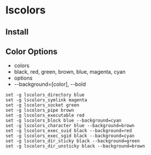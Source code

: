 # lscolors

## Install

## Color Options

* colors
 * black, red, green, brown, blue, magenta, cyan
* options
 * --background=[color], --bold

```fish
set -g lscolors_directory blue
set -g lscolors_symlink magenta
set -g lscolors_socket green
set -g lscolors_pipe brown
set -g lscolors_executable red
set -g lscolors_block blue --background=cyan
set -g lscolors_character blue --background=brown
set -g lscolors_exec_suid black --background=red
set -g lscolors_exec_sgid black --background=cyan
set -g lscolors_dir_sticky black --background=green
set -g lscolors_dir_unsticky black --background=brown
```
